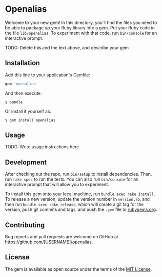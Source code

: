 # Openalias

Welcome to your new gem! In this directory, you'll find the files you need to be able to package up your Ruby library into a gem. Put your Ruby code in the file `lib/openalias`. To experiment with that code, run `bin/console` for an interactive prompt.

TODO: Delete this and the text above, and describe your gem

## Installation

Add this line to your application's Gemfile:

```ruby
gem 'openalias'
```

And then execute:

    $ bundle

Or install it yourself as:

    $ gem install openalias

## Usage

TODO: Write usage instructions here

## Development

After checking out the repo, run `bin/setup` to install dependencies. Then, run `rake spec` to run the tests. You can also run `bin/console` for an interactive prompt that will allow you to experiment.

To install this gem onto your local machine, run `bundle exec rake install`. To release a new version, update the version number in `version.rb`, and then run `bundle exec rake release`, which will create a git tag for the version, push git commits and tags, and push the `.gem` file to [rubygems.org](https://rubygems.org).

## Contributing

Bug reports and pull requests are welcome on GitHub at https://github.com/[USERNAME]/openalias.

## License

The gem is available as open source under the terms of the [MIT License](http://opensource.org/licenses/MIT).
